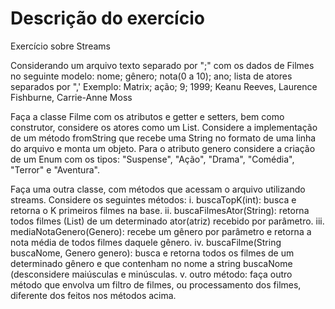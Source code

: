# Descrição do exercício 

Exercício sobre Streams

Considerando um arquivo texto separado por ";" com os dados de Filmes no seguinte modelo:
nome; gênero; nota(0 a 10); ano; lista de atores separados por ",'
Exemplo:
Matrix; ação; 9; 1999; Keanu Reeves, Laurence Fishburne, Carrie-Anne Moss

Faça a classe Filme com os atributos e getter e setters, bem como construtor, considere os atores como um List<String>. Considere a implementação de um método fromString que recebe uma String no formato de uma linha do arquivo e monta um objeto. Para o atributo genero considere a criação de um Enum com os tipos: "Suspense", "Ação", "Drama", "Comédia", "Terror" e "Aventura".

Faça uma outra classe, com métodos que acessam o arquivo utilizando streams. Considere os seguintes métodos:
i. buscaTopK(int): busca e retorna o K primeiros filmes na base.
ii. buscaFilmesAtor(String): retorna todos filmes (List<Filme>) de um determinado ator(atriz) recebido por parâmetro.
iii. mediaNotaGenero(Genero): recebe um gênero por parâmetro e retorna a nota média de todos filmes daquele gênero.
iv. buscaFilme(String buscaNome, Genero genero): busca e retorna todos os filmes de um determinado gênero e que contenham no nome a string buscaNome (desconsidere maiúsculas e minúsculas.
v. outro método: faça outro método que envolva um filtro de filmes, ou processamento dos filmes, diferente dos feitos nos métodos acima.